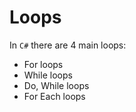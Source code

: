 # Loops

In `C#` there are 4 main loops:
 - For loops
 - While loops
 - Do, While loops
 - For Each loops